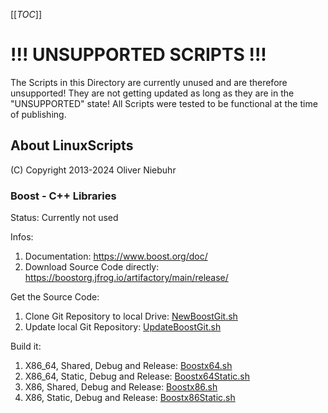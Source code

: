 [[_TOC_]]

# !!! UNSUPPORTED SCRIPTS !!!

The Scripts in this Directory are currently unused and are therefore unsupported! They are not getting updated as long as they are in the "UNSUPPORTED" state! All Scripts were tested to be functional at the time of publishing.

## About LinuxScripts

(C) Copyright 2013-2024 Oliver Niebuhr

### Boost - C++ Libraries

Status: Currently not used <br>

Infos:
1. Documentation: https://www.boost.org/doc/
2. Download Source Code directly: https://boostorg.jfrog.io/artifactory/main/release/

Get the Source Code:
1. Clone Git Repository to local Drive: [NewBoostGit.sh](Boost/NewBoostGit.sh)
2. Update local Git Repository: [UpdateBoostGit.sh](Boost/UpdateBoostGit.sh)

Build it:
1. X86_64, Shared, Debug and Release: [Boostx64.sh](Boost/Boostx64.sh)
2. X86_64, Static, Debug and Release: [Boostx64Static.sh](Boost/Boostx64Static.sh)
3. X86, Shared, Debug and Release: [Boostx86.sh](Boost/Boostx86.sh)
4. X86, Static, Debug and Release: [Boostx86Static.sh](Boost/Boostx86Static.sh)
